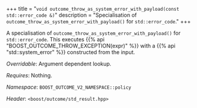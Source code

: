 +++
title = "`void outcome_throw_as_system_error_with_payload(const std::error_code &)`"
description = "Specialisation of `outcome_throw_as_system_error_with_payload()` for `std::error_code`."
+++

A specialisation of `outcome_throw_as_system_error_with_payload()` for `std::error_code`. This executes {{% api "BOOST_OUTCOME_THROW_EXCEPTION(expr)" %}} with a {{% api "std::system_error" %}} constructed from the input.

*Overridable*: Argument dependent lookup.

*Requires*: Nothing.

*Namespace*: `BOOST_OUTCOME_V2_NAMESPACE::policy`

*Header*: `<boost/outcome/std_result.hpp>`
